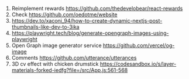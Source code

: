 1. Reimplement rewards https://github.com/thedevelobear/react-rewards
2. Check https://github.com/oedotme/website
3. https://dev.to/xaconi_94/how-to-create-dynamic-nextjs-post-thumbnails-like-dev-to-3ika
4. https://playwright.tech/blog/generate-opengraph-images-using-playwright
5. Open Graph image generator service https://github.com/vercel/og-image
6. Comments https://github.com/utterance/utterances
7. 3D cv effect with chicken drumstick https://codesandbox.io/s/layer-materials-forked-iedfg?file=/src/App.js:561-568 